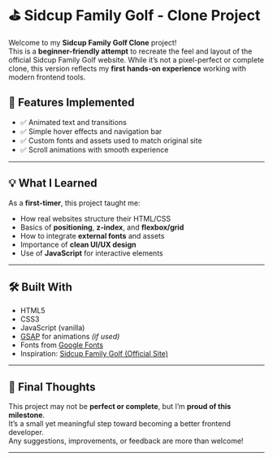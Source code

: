 # ⛳ Sidcup Family Golf - Clone Project

Welcome to my **Sidcup Family Golf Clone** project!  
This is a **beginner-friendly attempt** to recreate the feel and layout of the official Sidcup Family Golf website. While it’s not a pixel-perfect or complete clone, this version reflects my **first hands-on experience** working with modern frontend tools.

## 🚀 Features Implemented 
- ✅ Animated text and transitions  
- ✅ Simple hover effects and navigation bar  
- ✅ Custom fonts and assets used to match original site  
- ✅ Scroll animations with smooth experience  

---

## 💡 What I Learned

As a **first-timer**, this project taught me:
- How real websites structure their HTML/CSS
- Basics of **positioning**, **z-index**, and **flexbox/grid**
- How to integrate **external fonts** and assets
- Importance of **clean UI/UX design**
- Use of **JavaScript** for interactive elements

---

## 🛠️ Built With

- HTML5  
- CSS3  
- JavaScript (vanilla)  
- [GSAP](https://greensock.com/gsap/) for animations *(if used)*  
- Fonts from [Google Fonts](https://fonts.google.com/)  
- Inspiration: [Sidcup Family Golf (Official Site)](https://www.sidcupfamilygolf.com/)

---

## 🎯 Final Thoughts

This project may not be **perfect or complete**, but I’m **proud of this milestone**.  
It’s a small yet meaningful step toward becoming a better frontend developer.  
Any suggestions, improvements, or feedback are more than welcome!

---
